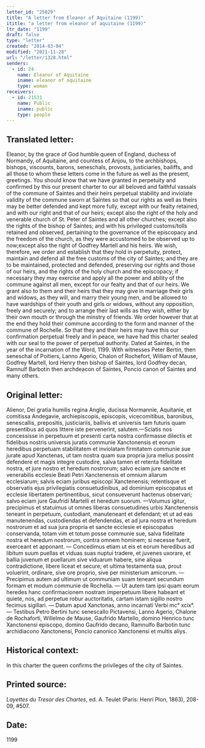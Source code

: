 ```yaml
---
letter_id: "25029"
title: "A letter from Eleanor of Aquitaine (1199)"
ititle: "a letter from eleanor of aquitaine (1199)"
ltr_date: "1199"
draft: false
type: "letter"
created: "2014-03-04"
modified: "2021-11-28"
url: "/letter/1328.html"
senders:
  - id: 24
    name: Eleanor of Aquitaine
    iname: eleanor of aquitaine
    type: woman
receivers:
  - id: 21531
    name: Public
    iname: public
    type: people
---
```

<h2> Translated letter:</h2>Eleanor, by the grace of God humble queen of England, duchess of Normandy, of Aquitaine, and countess of Anjou, to the archbishops, bishops, viscounts, barons, seneschals, provosts, justiciaries, bailiffs, and all those to whom these letters come in the future as well as the present, greetings.
You should know that we have granted in perpetuity and confirmed by this our present charter to our all beloved and faithful vassals of the commune of Saintes and their heirs perpetual stability and inviolate validity of the commune sworn at Saintes so that our rights as well as theirs may be better defended and kept more fully, except with our fealty retained, and with our right and that of our heirs; except also the right of the holy and venerable church of St. Peter of Saintes and all other churches; except also the rights of the bishop of Saintes; and with his privileged customs/tolls retained and observed, pertaining to the governance of the episcopacy and the freedom of the church, as they were accustomed to be observed up to now;except also the right of Godfrey Martell and his heirs.
We wish, therefore, we order and establish that they hold in perpetuity, protect, maintain and defend all the free customs of the city of Saintes; and they are to be maintained, protected and defended,  preserving our rights and those of our heirs, and the rights of the holy church and the episcopacy; if necessary they may exercise and apply all the power and ability of the commune against all men, except for our fealty and that of our heirs.
We grant also to them and their heirs that they may give in marriage their girls and widows, as they will, and marry their young men, and be allowed to have wardships of their youth and girls or widows, without any opposition, freely and securely; and to arrange their last wills as they wish, either by their own mouth or through the minstry of friends.
We order however that at the end they hold their commune according to the form and manner of the commune of Rochelle.
So that they and their heirs may have this our confirmation perpetual freely and in peace, we have had this charter sealed with our seal to the power of perpetual authority.
Dated at Saintes, in the year of the incarnation of the Word, 1199.
With witnesses Peter Bertin, then seneschal of Poitiers, Lanno Agerio, Chalon of Rochefort, William of Mause, Godfrey Martell, lord Henry then bishop of Saintes, lord Godfrey decan, Ramnulf Barbotin then archdeacon of Saintes, Poncio canon of Saintes and many others.
<h2 class="mt-4"> Original letter:</h2>Alienor, Dei gratia humilis regina Anglie, ducissa Normannie, Aquitanie, et comitissa Andegavie, archiepiscopis, episcopis, vicecomitibus, baronibus, senescallis, prepositis, justiciariis, ballivis et universis tam futuris quam presentibus ad quos littere iste pervenerint, salutem.—Sciatis nos concessisse in perpetuum et presenti carta nostra confirmasse dilectis et fidelibus nostris universis juratis communie Xanctonensis et eorum heredibus perpetuam stabilitatem et inviolatam firmitatem communie sue jurate apud Xanctenas, ut tam nostra quam sua propria jura melius possint defendere et magis integre custodire, salva tamen et retenta fidelitate nostra, et jure nostro et heredum nostrorum; salvo eciam jure sancte et venerabilis ecclesie Beati Petri Xanctenensis et omnium aliarum ecclesiarum; salvis eciam juribus episcopi Xanctenensis; retentisque et observatis ejus privilegiatis consuetudinibus, ad dominium episcopatus et ecclesie libertatem pertinentibus, sicut consueverunt hactenus observari; salvo eciam jure Gaufridi Martelli et heredum suorum. —Volumus igitur, precipimus et statuimus ut omnes liberas consuetudines urbis Xanctenensis teneant in perpetuum, custodiant, manuteneant et defendant; et ut ad eas manutenendas, custodiendas et defendendas, et ad jura nostra et heredum nostrorum et ad sua jura propria et sancte ecclesie et episcopatus conservanda, totam vim et totum posse communie sue, salva fidelitate nostra et heredum nostrorum, contra omnem hominem; si necesse fuerit, exerceant et apponant. — Concedimus etiam ut eis et eorum heredibus ad libitum suum puellas et viduas suas nuptui tradere, et juvenes uxorare, et ballia  juvenum et puellarum sive viduarum habere, sine aliqua contradictione, libere liceat et secure; et ultima testamenta sua, prout voluerint, ordinare, sive ore proprio, sive per ministerium amicorum. — Precipimus autem ad ultimum ut communiam suam teneant secundum formam et modum communie de Rochella. — Ut autem tam ipsi quam eorum heredes hanc confirmacionem nostram imperpetuum libere habeant et quiete, nos, ad perpetue  robur auctoritatis, cartam istam sigillo nostro fecimus sigillari. — Datum apud Xanctonas, anno incarnati Verbi mc° xcix°. — Testibus Petro Bertini tunc senescallo Pictavensi, Lanno Agerio, Chalone de Rochaforti, Willelmo de Mause, Gaufrido Martello, domino Henrico tunc Xanctonensi episcopo, domino Gaufrido decano, Ramnulfo Barbotin tunc archidiacono Xanctonensi, Poncio canonico Xanctonensi et multis aliys.
<h2 class="mt-4"> Historical context:</h2>In this charter the queen confirms the privileges of the city of Saintes.
<h2 class="mt-4"> Printed source:</h2><p><em>Layettes du Tresor des Chartes</em>, ed. A. Teulet (Paris: Henri Plon, 1863), 208-09, #507.</p><h2 class="mt-4"> Date:</h2>1199